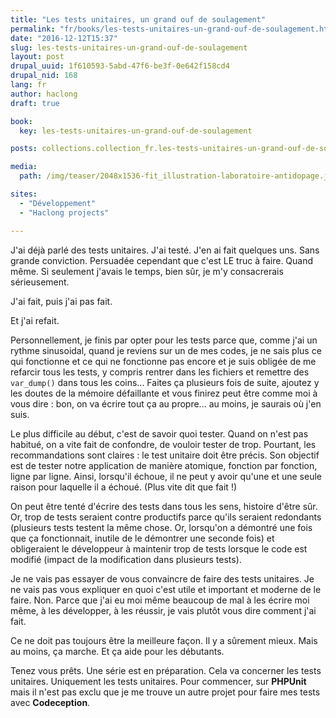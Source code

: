 ```yaml
---
title: "Les tests unitaires, un grand ouf de soulagement"
permalink: "fr/books/les-tests-unitaires-un-grand-ouf-de-soulagement.html"
date: "2016-12-12T15:37"
slug: les-tests-unitaires-un-grand-ouf-de-soulagement
layout: post
drupal_uuid: 1f610593-5abd-47f6-be3f-0e642f158cd4
drupal_nid: 168
lang: fr
author: haclong
draft: true

book:
  key: les-tests-unitaires-un-grand-ouf-de-soulagement

posts: collections.collection_fr.les-tests-unitaires-un-grand-ouf-de-soulagement

media:
  path: /img/teaser/2048x1536-fit_illustration-laboratoire-antidopage.jpg

sites:
  - "Développement"
  - "Haclong projects"

---
```


J'ai déjà parlé des tests unitaires. J'ai testé. J'en ai fait quelques uns. Sans grande conviction. Persuadée cependant que c'est LE truc à faire. Quand même. Si seulement j'avais le temps, bien sûr, je m'y consacrerais sérieusement.

J'ai fait, puis j'ai pas fait.

Et j'ai refait.

Personnellement, je finis par opter pour les tests parce que, comme j'ai un rythme sinusoidal, quand je reviens sur un de mes codes, je ne sais plus ce qui fonctionne et ce qui ne fonctionne pas encore et je suis obligée de me refarcir tous les tests, y compris rentrer dans les fichiers et remettre des `var_dump()` dans tous les coins... Faites ça plusieurs fois de suite, ajoutez y les doutes de la mémoire défaillante et vous finirez peut être comme moi à vous dire : bon, on va écrire tout ça au propre... au moins, je saurais où j'en suis.

Le plus difficile au début, c'est de savoir quoi tester. Quand on n'est pas habitué, on a vite fait de confondre, de vouloir tester de trop. Pourtant, les recommandations sont claires : le test unitaire doit être précis. Son objectif est de tester notre application de manière atomique, fonction par fonction, ligne par ligne. Ainsi, lorsqu'il échoue, il ne peut y avoir qu'une et une seule raison pour laquelle il a échoué. (Plus vite dit que fait !)

On peut être tenté d'écrire des tests dans tous les sens, histoire d'être sûr. Or, trop de tests seraient contre productifs parce qu'ils seraient redondants (plusieurs tests testent la même chose. Or, lorsqu'on a démontré une fois que ça fonctionnait, inutile de le démontrer une seconde fois) et obligeraient le développeur à maintenir trop de tests lorsque le code est modifié (impact de la modification dans plusieurs tests).

Je ne vais pas essayer de vous convaincre de faire des tests unitaires. Je ne vais pas vous expliquer en quoi c'est utile et important et moderne de le faire. Non. Parce que j'ai eu moi même beaucoup de mal à les écrire moi même, à les développer, à les réussir, je vais plutôt vous dire comment j'ai fait.

Ce ne doit pas toujours être la meilleure façon. Il y a sûrement mieux. Mais au moins, ça marche. Et ça aide pour les débutants.

Tenez vous prêts. Une série est en préparation. Cela va concerner les tests unitaires. Uniquement les tests unitaires. Pour commencer, sur **PHPUnit** mais il n'est pas exclu que je me trouve un autre projet pour faire mes tests avec **Codeception**.
